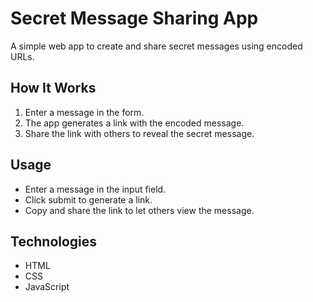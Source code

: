 # Secret Message Sharing App

A simple web app to create and share secret messages using encoded URLs.

## How It Works
1. Enter a message in the form.
2. The app generates a link with the encoded message.
3. Share the link with others to reveal the secret message.

## Usage
- Enter a message in the input field.
- Click submit to generate a link.
- Copy and share the link to let others view the message.

## Technologies
- HTML
- CSS
- JavaScript


